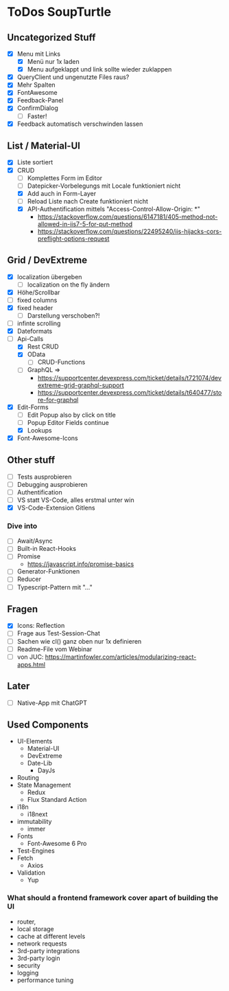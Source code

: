 # ToDos SoupTurtle

## Uncategorized Stuff
- [x] Menu mit Links
  - [x] Menü nur 1x laden
  - [x] Menu aufgeklappt und link sollte wieder zuklappen
- [x] QueryClient und ungenutzte Files raus?
- [x] Mehr Spalten
- [x] FontAwesome
- [x] Feedback-Panel
- [x] ConfirmDialog
  - [ ] Faster!
- [x] Feedback automatisch verschwinden lassen

## List / Material-UI
- [x] Liste sortiert
- [x] CRUD
  - [ ] Komplettes Form im Editor
  - [ ] Datepicker-Vorbelegungs mit Locale funktioniert nicht
  - [x] Add auch in Form-Layer
  - [ ] Reload Liste nach Create funktioniert nicht
  - [X] API-Authentification mittels "Access-Control-Allow-Origin: *"
    - https://stackoverflow.com/questions/6147181/405-method-not-allowed-in-iis7-5-for-put-method
    - https://stackoverflow.com/questions/22495240/iis-hijacks-cors-preflight-options-request

## Grid / DevExtreme
- [x] localization übergeben
  - [ ] localization on the fly ändern
- [x] Höhe/Scrollbar
- [ ] fixed columns
- [x] fixed header
  - [ ] Darstellung verschoben?!
- [ ] infinte scrolling
- [x] Dateformats
- [ ] Api-Calls
  - [x] Rest CRUD
  - [x] OData
    - [ ] CRUD-Functions
  - [ ] GraphQL => 
    - https://supportcenter.devexpress.com/ticket/details/t721074/devextreme-grid-graphql-support
    - https://supportcenter.devexpress.com/ticket/details/t640477/store-for-graphql
- [x] Edit-Forms
  - [ ] Edit Popup also by click on title
  - [ ] Popup Editor Fields continue
  - [x] Lookups
- [x] Font-Awesome-Icons

## Other stuff
- [ ] Tests ausprobieren
- [ ] Debugging ausprobieren
- [ ] Authentification
- [ ] VS statt VS-Code, alles erstmal unter win
- [x] VS-Code-Extension Gitlens
### Dive into
- [ ] Await/Async
- [ ] Built-in React-Hooks
- [ ] Promise
  - https://javascript.info/promise-basics
- [ ] Generator-Funktionen
- [ ] Reducer
- [ ] Typescript-Pattern mit "..."

## Fragen
- [x] Icons: Reflection
- [ ] Frage aus Test-Session-Chat
- [ ] Sachen wie cl() ganz oben nur 1x definieren
- [ ] Readme-File vom Webinar
- [ ] von JUC: https://martinfowler.com/articles/modularizing-react-apps.html

## Later
- [ ] Native-App mit ChatGPT

## Used Components
- UI-Elements
  - Material-UI
  - DevExtreme
  - Date-Lib
    - DayJs
- Routing
- State Management
  - Redux
  - Flux Standard Action
- i18n
  - i18next
- immutability
  - immer
- Fonts
  - Font-Awesome 6 Pro
- Test-Engines
- Fetch
  - Axios
- Validation
  - Yup

### What should a frontend framework cover apart of building the UI

- router,
- local storage
- cache at different levels
- network requests
- 3rd-party integrations
- 3rd-party login
- security
- logging
- performance tuning